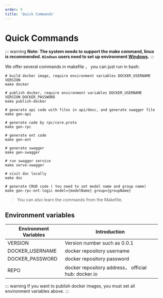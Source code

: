 ```yaml
---
order: 5
title: 'Quick Commands'
---
```


# Quick Commands

::: warning
**Note: The system needs to support the make command, linux is recommended. `Windows` users need to set up environment [Windows](/guide/FAQ.html#how-to-configure-the-windows-environment).**
:::

We offer several commands in makefile ， you can just run in bash:

```shell
# build docker image, require environment variables DOCKER_USERNAME VERSION 
make docker  

# publish docker, require environment variables DOCKER_USERNAME VERSION DOCKER_PASSWORD
make publish-docker

# generate api code with files in api/desc, and generate swagger file
make gen-api

# generate code by rpc/core.proto
make gen-rpc

# generate ent code
make gen-ent

# generate swagger
make gen-swagger

# run swagger service
make serve-swagger

# visit doc locally
make doc

# generate CRUD code ( You need to set model name and group name)
make gen-rpc-ent-logic model={modelName} group={groupName}
```
> You can also learn the commands from the Makefile. 

## Environment variables

| Environment Variables | Introduction                                       |
|-----------------------|----------------------------------------------------|
| VERSION               | Version number such as 0.0.1                       |
| DOCKER_USERNAME       | docker repository username                         |
| DOCKER_PASSWORD       | docker repository password                         |
| REPO                  | docker repository address， official hub: docker.io |

::: warning
If you want to publish docker images, you must set all environment variables above.
:::